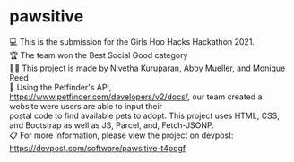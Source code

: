 # pawsitive

💻 This is the submission for the Girls Hoo Hacks Hackathon 2021. <br />
🏆 The team won the Best Social Good category <br />
👩‍💻 This project is made by Nivetha Kuruparan, Abby Mueller, and Monique Reed <br />
📄 Using the Petfinder's API, https://www.petfinder.com/developers/v2/docs/, our team created a website were users are able to input their <br />
   postal code to find available pets to adopt. This project uses HTML, CSS, and Bootstrap  as well as JS, Parcel, and, Fetch-JSONP. <br />
📋 For more information, please view the project on devpost: https://devpost.com/software/pawsitive-t4pogf <br />
